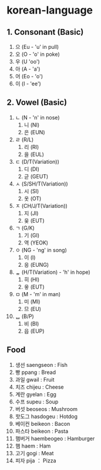 # korean-language

## 1. Consonant (Basic)
1. 으 (Eu - 'u' in pull)
2. 오 (O - 'o' in poke)
3. 우 (U 'oo')
4. 아 (A - 'a')
5. 어 (Eo - 'o')
6. 이 (I - 'ee') 

## 2. Vowel (Basic)
1. ㄴ (N - 'n' in nose)
   1. 니 (NI)
   2. 은 (EUN)
2. ㄹ (R/L)
   1. 리 (RI)
   2. 을 (EUL)
3. ㄷ (D/T(Variation))
   1. 디 (DI)
   2. 귿 (GEUT)
4. ㅅ (S/SH/T(Variation))
   1. 시 (SI)
   2. 옷 (OT)
5. ㅈ (CH/J/T(Variation))
   1. 지 (JI)
   2. 읒 (EUT)
6. ㄱ (G/K)
   1.  기 (GI)
   2.  역 (YEOK)
7. ㅇ (NG - 'ng' in song)
   1. 이 (I)
   2. 응 (EUNG)
8. ᇂ (H/T(Variation) - 'h' in hope)
   1. 히 (HI)
   2. 읗 (EUT)
9. ㅁ (M - 'm' in man)
   1. 미 (MI)
   2. 므 (EU)
10. ᆸ (B/P)
    1. 비 (BI)
    2. 읍 (EUP)

## Food
1. 생선 saengseon : Fish
2. 빵 ppang : Bread
3. 과일 gwail : Fruit
4. 치즈 chijeu : Cheese
5. 계란 gyelan : Egg
6. 수프 supeu : Soup
7. 버섯 beoseos : Mushroom
8. 핫도그 hasdogeu : Hotdog
9. 베이컨 beikeon : Bacon
10. 파스타 beikeon : Pasta
11. 햄버거 haembeogeo : Hamburger
12. 햄 haem : Ham
13. 고기 gogi : Meat
14. 피자 pija ： Pizza
